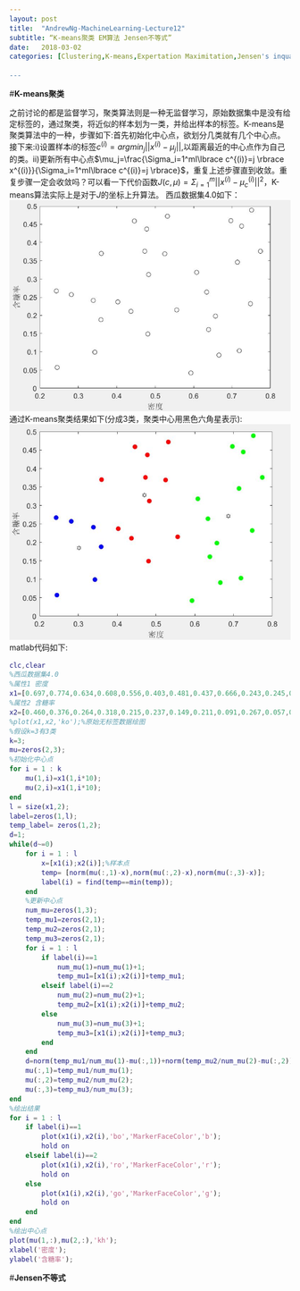 ```yaml
---
layout: post
title:  "AndrewNg-MachineLearning-Lecture12"
subtitle: “K-means聚类 EM算法 Jensen不等式”
date:   2018-03-02
categories: [Clustering,K-means,Expertation Maximitation,Jensen's inquality]

---
```

<script type="text/x-mathjax-config"> MathJax.Hub.Config({ tex2jax: {inlineMath: [['$','$'],['\\(','\\)']]} }); </script> <script type="text/javascript" async src="https://cdn.mathjax.org/mathjax/latest/MathJax.js?config=TeX-MML-AM_CHTML"> </script>

#**K-means聚类**

之前讨论的都是监督学习，聚类算法则是一种无监督学习，原始数据集中是没有给定标签的，通过聚类，将近似的样本划为一类，并给出样本的标签。K-means是聚类算法中的一种，步骤如下:首先初始化中心点，欲划分几类就有几个中心点。接下来:i)设置样本$i$的标签$c^{(i)}=argmin_j||x^{(i)}-\mu_j||$,以距离最近的中心点作为自己的类。ii)更新所有中心点$\mu_j=\frac{\Sigma_i=1^mI\lbrace c^{(i)}=j \rbrace x^{(i)}}{\Sigma_i=1^mI\lbrace c^{(i)}=j \rbrace}$，重复上述步骤直到收敛。重复步骤一定会收敛吗？可以看一下代价函数$J(c,\mu)=\Sigma_{i=1}^m||x^{(i)}-\mu_c^{(i)}||^2$，K-means算法实际上是对于$J$的坐标上升算法。
西瓜数据集4.0如下：
![](https://raw.githubusercontent.com/NjuOwen/NjuOwen.github.io/master/img/2018-03-02-AndrewNg-MachineLearning-lec12/data1.JPG)
通过K-means聚类结果如下(分成3类，聚类中心用黑色六角星表示):
![](https://raw.githubusercontent.com/NjuOwen/NjuOwen.github.io/master/img/2018-03-02-AndrewNg-MachineLearning-lec12/Kmeans.JPG)
matlab代码如下:
```matlab
clc,clear
%西瓜数据集4.0
%属性1 密度
x1=[0.697,0.774,0.634,0.608,0.556,0.403,0.481,0.437,0.666,0.243,0.245,0.343,0.639,0.657,0.360,0.593,0.719,0.359,0.339,0.282,0.748,0.714,0.483,0.478,0.525,0.751,0.532,0.473,0.725,0.446];
%属性2 含糖率
x2=[0.460,0.376,0.264,0.318,0.215,0.237,0.149,0.211,0.091,0.267,0.057,0.099,0.161,0.198,0.370,0.042,0.103,0.188,0.241,0.257,0.232,0.346,0.312,0.437,0.369,0.489,0.472,0.376,0.445,0.459];
%plot(x1,x2,'ko');%原始无标签数据绘图
%假设k=3有3类
k=3;
mu=zeros(2,3);
%初始化中心点
for i = 1 : k
    mu(1,i)=x1(1,i*10);
    mu(2,i)=x1(1,i*10);
end
l = size(x1,2);
label=zeros(1,l);
temp_label= zeros(1,2);
d=1;
while(d~=0)
    for i = 1 : l
        x=[x1(i);x2(i)];%样本点
        temp= [norm(mu(:,1)-x),norm(mu(:,2)-x),norm(mu(:,3)-x)];
        label(i) = find(temp==min(temp));
    end
    %更新中心点
    num_mu=zeros(1,3);
    temp_mu1=zeros(2,1);
    temp_mu2=zeros(2,1);
    temp_mu3=zeros(2,1);
    for i = 1 : l
        if label(i)==1
            num_mu(1)=num_mu(1)+1;
            temp_mu1=[x1(i);x2(i)]+temp_mu1;
        elseif label(i)==2
            num_mu(2)=num_mu(2)+1;
            temp_mu2=[x1(i);x2(i)]+temp_mu2;
        else
            num_mu(3)=num_mu(3)+1;
            temp_mu3=[x1(i);x2(i)]+temp_mu3;
        end
    end
    d=norm(temp_mu1/num_mu(1)-mu(:,1))+norm(temp_mu2/num_mu(2)-mu(:,2))+norm(temp_mu3/num_mu(3)-mu(:,3));
    mu(:,1)=temp_mu1/num_mu(1);
    mu(:,2)=temp_mu2/num_mu(2);
    mu(:,3)=temp_mu3/num_mu(3);
end
%绘出结果
for i = 1 : l
    if label(i)==1
        plot(x1(i),x2(i),'bo','MarkerFaceColor','b');
        hold on
    elseif label(i)==2
        plot(x1(i),x2(i),'ro','MarkerFaceColor','r');
        hold on
    else
        plot(x1(i),x2(i),'go','MarkerFaceColor','g');
        hold on
    end
end
%绘出中心点
plot(mu(1,:),mu(2,:),'kh');
xlabel('密度');
ylabel('含糖率');
```

#**Jensen不等式**
